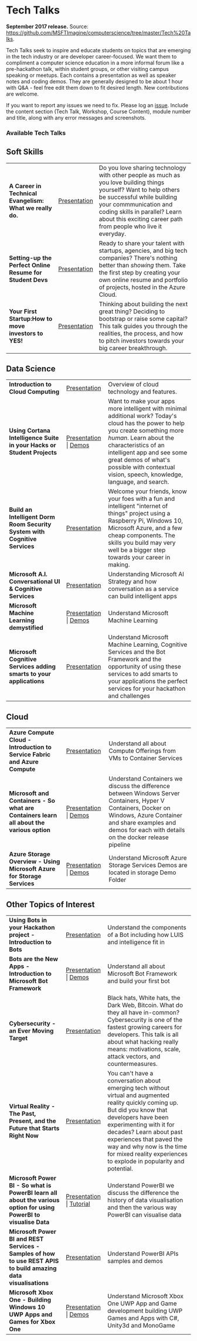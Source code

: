 <html lang="en">
   <head>
      <meta charset="utf-8">
      <meta http-equiv="X-UA-Compatible" content="IE=edge">
      <meta name="viewport" content="width=device-width, initial-scale=1">
      <link rel="stylesheet" href="style.css">
   </head>
   <body id="home">
      <div class="container">
         <div class="jumbotron">
            <h1>Tech Talks</h1>
            <p><b>September 2017 release.</b> Source: <a href="https://github.com/MSFTImagine/computerscience/tree/master/Tech%20Talks">https://github.com/MSFTImagine/computerscience/tree/master/Tech%20Talks</a>.</p>
            <p>
            Tech Talks seek to inspire and educate students on topics that are emerging in the tech industry or are developer career-focused. We want them to compliment a computer science education in a more informal forum like a pre-hackathon talk, within student groups, or other visiting campus speaking or meetups. Each contains a presentation as well as speaker notes and coding demos. They are generally designed to be about 1 hour with Q&A - feel free edit them down to fit desired length. New contributions are welcome.
            </p>
            <p>If you want to report any issues we need to fix. Please log an <a href="https://github.com/Microsoft/computerscience/issues">issue</a>. Include the content section (Tech Talk, Workshop, Course Content), module number and title, along with any error messages and screenshots.</p>
 	 </div>
         </div>
         <div class="panel panel-default">
            <div class="panel-heading">
               <h3 class="panel-title">Available Tech Talks</h3>
            </div>
            <div class="panel-body">
			<h2>Soft Skills</h2>
			<table class="table table-bordered table-striped table-hover">
					<tr>
					   <td><b>A Career in Technical Evangelism: What we really do.</b></td>
					   <td><a href="https://github.com/Microsoft/computerscience/blob/master/Events/Tech%20Talks/Tech%20Talk%20-%20A%20career%20in%20developer%20evangelism.pptx">Presentation</a></td>
					   <td>Do you love sharing technology with other people as much as you love building things yourself? Want to help others be successful while building your commmunication and coding skills in parallel? Learn about this exciting career path from people who live it everyday. </td>
					</tr>
					<tr>
					   <td><b>Setting-up the Perfect Online Resume for Student Devs</b></td>
					   <td><a href="https://github.com/Microsoft/computerscience/blob/master/Events/Tech%20Talks/Tech%20Talk%20-%20Setting%20up%20the%20Perfect%20Online%20Resume%20for%20Student%20Devs.pptx">Presentation</a></td>
					   <td>Ready to share your talent with startups, agencies, and big tech companies? There's nothing better than <i>showing</i> them. Take the first step by creating your own online resume and portfolio of projects, hosted in the Azure Cloud. </td>
					</tr>
					<tr>
					   <td><b>Your First Startup:How to move investors to YES!</b></td>
					   <td><a href="https://github.com/Microsoft/computerscience/blob/master/Events/Tech%20Talks/Tech%20Talk%20-%20How%20to%20move%20investors%20to%20Yes.pptx">Presentation</a></td>
					   <td>Thinking about building the next great thing? Deciding to bootstrap or raise some capital? This talk guides you through the realities, the process, and how to pitch investors towards your big career breakthrough. </td>
					</tr>
			</table>
			<h2>Data Science</h2>
			<table class="table table-bordered table-striped table-hover">
				<tr>
					   <td><b>Introduction to Cloud Computing</b></td>
					   <td><a href="https://github.com/Microsoft/computerscience/blob/master/Events/Tech%20Talks/Tech%20Talk%20-%20Introduction%20to%20Cloud%20Computing.pptx">Presentation</a></td>
					   <td>Overview of cloud technology and features.</td>
					</tr>
					<tr>
					   <td><b>Using Cortana Intelligence Suite in your Hacks or Student Projects</b></td>
					   <td><a href="https://github.com/Microsoft/computerscience/blob/master/Events/Tech%20Talks/Tech%20Talk%20-%20Using%20Cortana%20Intelligence%20Suite%20in%20your%20Hacks%20or%20Student%20Projects.pptx">Presentation</a> | <a href="https://github.com/Microsoft/computerscience/blob/master/Events/Tech%20Talks/Demos%20-%20Using%20Cortana%20Intelligence%20Suite%20in%20your%20Hacks%20or%20Student%20Projects.zip">Demos</a></td>
					   <td>Want to make your apps more intelligent with minimal additional work? Today's cloud has the power to help you create something more <i>human</i>. Learn about the characteristics of an intelligent app and see some great demos of what's possible with contextual vision, speech, knowledge, language, and search.</td>
					</tr>
					<tr>
					   <td><b>Build an Intelligent Dorm Room Security System with Cognitive Services</b></td>
					   <td><a href="https://github.com/Microsoft/computerscience/blob/master/Events/Tech%20Talks/Tech%20Talk%20-%20Build%20an%20Intelligent%20Dorm%20Room%20Security%20System.pptx">Presentation</a></td>
					   <td>Welcome your friends, know your foes with a fun and intelligent "internet of things" project using a Raspberry Pi, Windows 10, Microsoft Azure, and a few cheap components. The skills you build may very well be a bigger step towards your career in making.</td>
					</tr>
					<tr>
					   <td><b>Microsoft A.I. Conversational UI & Cognitive Services</b></td>
					   <td><a href="https://github.com/Microsoft/computerscience/blob/master/Events/Tech%20Talks/Tech%20Talk%20-%20MicrosoftAI%20ConversationalUI%20%26%20Cognitive.pdf">Presentation</a></td>
					   <td>Understanding Microsoft AI Strategy and how conversation as a service can build intelligent apps</td>
					</tr>
					<tr>
					   <td><b>Microsoft Machine Learning demystified</b></td>
					   <td><a href="https://github.com/Microsoft/computerscience/blob/master/Events/Tech%20Talks/Tech%20Talk%20-%20Machine%20Learning%20Demystified.pptx">Presentation</a> | <a href="https://github.com/Microsoft/computerscience/blob/master/Workshop/4.%20Machine%20Learning/Azure%20Machine%20Learning%20HOL%20(UWP).md">Demos</a></td>
					   <td>Understand Microsoft Machine Learning </td>
					</tr>
					<tr>
					   <td><b>Microsoft Cognitive Services adding smarts to your applications</b></td>
					   <td><a href="https://github.com/Microsoft/computerscience/blob/master/Events/Tech%20Talks/Tech%20Talk%20-%20Machine%20Learning%20Cognitive%20%26%20Bots.pdf">Presentation</a></td>
					   <td>Understand Microsoft Machine Learning, Cognitive Services and the Bot Framework and the opportunity of using these services to add smarts to your applications the perfect services for your hackathon and challenges</td>
					</tr>
			</table>
			<h2>Cloud</h2>
			<table class="table table-bordered table-striped table-hover">
					<tr>
					   <td><b>Azure Compute Cloud - Introduction to Service Fabric and Azure Compute</b></td>
					   <td><a href="https://github.com/Microsoft/computerscience/blob/master/Events/Tech%20Talks/Tech%20Talk%20-%20Azure%20compute%20cloud.pptx">Presentation</a></td>
					   <td>Understand all about Compute Offerings from VMs to Container Services</td>
					</tr>
						<tr>
					   <td><b>Microsoft and Containers - So what are Containers learn all about the various option</b></td>
					   <td><a href="https://github.com/Microsoft/computerscience/blob/master/Events/Tech%20Talks/Tech%20Talk%20-%20Microsoft%20and%20Containers.pptx">Presentation</a> | <a href="https://github.com/Microsoft/computerscience/tree/master/Events/Tech%20Talks/ContainerDemo">Demos</a></td>
					   <td>Understand Containers we discuss the difference between Windows Server Containers, Hyper V Containers, Docker on Windows, Azure Container and share examples and demos for each with details on the docker release pipeline</td>
					</tr>
					<tr>
					   <td><b>Azure Storage Overview - Using Microsoft Azure for Storage Services </b></td>
					   <td><a href="https://github.com/Microsoft/computerscience/blob/master/Events/Tech%20Talks/Tech%20Talk%20-%20AzureStorageOverview.pptx">Presentation</a> | <a href="https://github.com/Microsoft/computerscience/tree/master/Events/Tech%20Talks/StorageDemo">Demos</a></td>
					   <td>Understand Microsoft Azure Storage Services Demos are located in storage Demo Folder</td>
					</tr>
			</table>
			<h2>Other Topics of Interest</h2>
               <table class="table table-bordered table-striped table-hover">
					<tr>
					   <td><b>Using Bots in your Hackathon project - Introduction to Bots</b></td>
					   <td><a href="https://github.com/Microsoft/computerscience/blob/master/Events/Tech%20Talks/Tech%20Talk%20-%20Using%20Bots%20in%20Your%20Hackathon%20Project.pptx">Presentation</a></td>
					   <td>Understand the components of a Bot including how LUIS and intelligence fit in</td>
					</tr>
					<tr>
					   <td><b>Bots are the New Apps - Introduction to Microsoft Bot Framework</b></td>
					   <td><a href="https://github.com/Microsoft/computerscience/blob/master/Events/Tech%20Talks/Tech%20Talk%20-%20Bots%20Are%20the%20New%20Apps.pptx">Presentation</a> | <a href="https://github.com/Microsoft/computerscience/tree/master/Events/Tech%20Talks/busbot">Demos</a></td>
					   <td>Understand all about Microsoft Bot Framework and build your first bot</td>
					</tr>
					<tr>
					   <td><b>Cybersecurity - an Ever Moving Target</b></td>
					   <td><a href="https://github.com/Microsoft/computerscience/blob/master/Events/Tech%20Talks/Tech%20Talk%20-%20Cybersecurity%20an%20Ever%20Moving%20Target.pptx">Presentation</a></td>
					   <td>Black hats, White hats, the Dark Web, Bitcoin. What do they all have in-common? Cybersecurity is one of the fastest growing careers for developers. This talk is all about what hacking really means: motivations, scale, attack vectors, and countermeasures.</td>
					</tr>
					<tr>
					   <td><b>Virtual Reality - The Past, Present, and the Future that Starts Right Now</b></td>
					   <td><a href="https://github.com/Microsoft/computerscience/blob/master/Events/Tech%20Talks/Tech%20Talk%20-%20The%20tech%20path%20towards%20Augmented%20and%20Virtual%20Reality.pptx">Presentation</a></td>
					   <td>You can't have a conversation about emerging tech without virtual and augmented reality quickly coming up. But did you know that developers have been experimenting with it for decades? Learn about past experiences that paved the way and why now is the time for mixed reality experiences to explode in popularity and potential.  </td>
					</tr>
						<tr>
					   <td><b>Microsoft Power BI - So what is PowerBI learn all about the various option for using PowerBI to visualise Data</b></td>
					   <td><a href="https://github.com/Microsoft/computerscience/blob/master/Events/Tech%20Talks/Tech%20Talk%20-%20PowerBI_StudentPresentation.pptx">Presentation</a> | <a href="https://blogs.msdn.microsoft.com/uk_faculty_connection/2016/08/31/visualisation-of-data-with-power-bi/">Tutorial</a></td>
					   <td>Understand PowerBI we discuss the difference the history of data visualisation and then the various way PowerBI can visualise data</td>
					</tr>
						<tr>
					   <td><b>Microsoft Power BI and REST Services - Samples of how to use REST APIS to build amazing data visualisations</b></td>
					   <td><a href="https://github.com/Microsoft/computerscience/blob/master/Events/Tech%20Talks/Tech%20Talk%20-%20PowerBI_RESTSamples_student.pptx">Presentation</a></td>
					   <td>Understand PowerBI APIs samples and demos</td>
					   </tr>
					<tr>
					   <td><b>Microsoft Xbox One - Building Windows 10 UWP Apps and Games for Xbox One</b></td>
					   <td><a href="https://github.com/Microsoft/computerscience/blob/master/Events/Tech%20Talks/Tech%20Talk%20-%20Building%20UWP%20Apps%20&%20Games%20for%20XboxOne.pptx">Presentation</a> | <a href="https://github.com/Microsoft/computerscience/tree/master/Events/Tech%20Talks/XboxOneUWPDemo">Demos</a></td>
					   <td>Understand Microsoft Xbox One UWP App and Game development building UWP Games and Apps with C#, Unity3d and MonoGame</td>
					</tr>
				 </table>
			</div>
      </div>
   </body>
</html>
